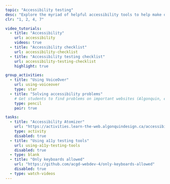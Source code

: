 ```yaml
---
topic: "Accessibility testing"
desc: "Explore the myriad of helpful accessibility tools to help make our websites truly humanist."
clr: "1, 2, 4, 7"

video_tutorials:
  - title: "Accessibility"
    url: accessibility
    videos: true
  - title: "Accessibility checklist"
    url: accessibility-checklist
  - title: "Accessibility testing checklist"
    url: accessibility-testing-checklist
    highlight: true

group_activities:
  - title: "Using VoiceOver"
    url: using-voiceover
    type: star
  - title: "Solving accessibility problems"
    # Get students to find problems on important websites (Algonquin, etc.)
    type: pencil
    pair: true

tasks:
  - title: "Accessibility Atomizer"
    url: "https://activities.learn-the-web.algonquindesign.ca/accessibility-atomizer/"
    type: activity
    disabled: true
  - title: "Using a11y testing tools"
    url: using-a11y-testing-tools
    disabled: true
  - type: blank
  - title: "Only keyboards allowed"
    url: "https://github.com/acgd-webdev-4/only-keyboards-allowed"
    disabled: true
  - type: watch-videos
---
```

